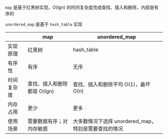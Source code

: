 `map` 是基于红黑树实现，O(lgn) 的时间复杂度完成查找、插入和删除，内部是有序的

`unordered_map` 是基于 `hash_table` 实现

|     | map  | unordered_map |
|  ----  | ----  | ---- |
| 实现原理  | 红黑树 | hash_table |
| 有序性 | 有序 | 无序 |
| 时间复杂度| 查找、插入和删除都是 O(lgn) | 查找、插入和删除平均 O(1)，最坏 O(n) |
| 内存占用 | 更少 | 更多 |
| 使用场景| 需要数据有序；对内存敏感 | 大多数情况下选择 unordered_map，特别是需要查找的情况 |
